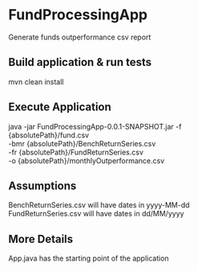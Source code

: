 # FundProcessingApp
Generate funds outperformance csv report 

Build application & run tests
----------------------
mvn clean install


Execute Application
----------------------
java -jar FundProcessingApp-0.0.1-SNAPSHOT.jar  -f  \
{absolutePath}/fund.csv  \
 -bmr {absolutePath}/BenchReturnSeries.csv  \
 -fr  {absolutePath}/FundReturnSeries.csv  \
-o {absolutePath}/monthlyOutperformance.csv


Assumptions
--------------------
BenchReturnSeries.csv will have dates in yyyy-MM-dd
FundReturnSeries.csv will have dates in dd/MM/yyyy


More Details
------------------
App.java has the starting point of the application


